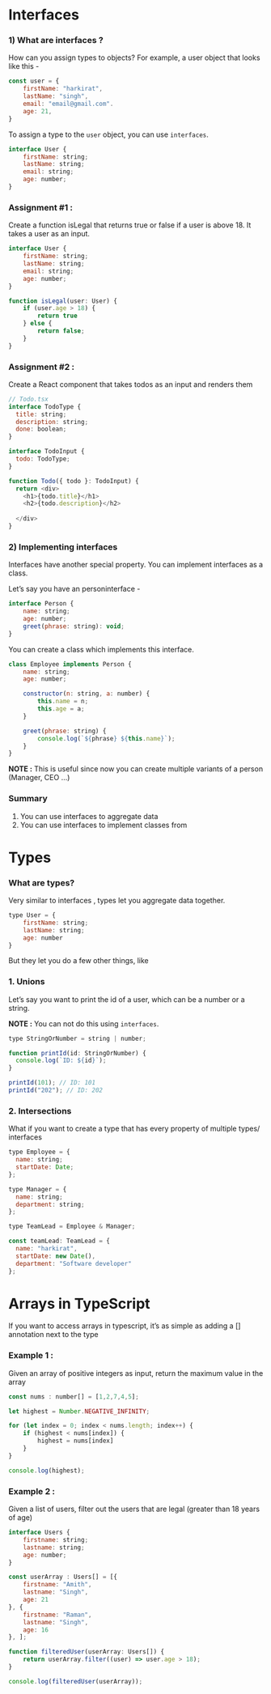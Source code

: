 # Interfaces 

### 1) What are interfaces ?
How can you assign types to objects? For example, a user object that looks like this - 
```javascript
const user = {
	firstName: "harkirat",
	lastName: "singh",
	email: "email@gmail.com".
	age: 21,
}
```

To assign a type to the `user` object, you can use `interfaces`.

```javascript
interface User {
	firstName: string;
	lastName: string;
	email: string;
	age: number;
}
```

### Assignment #1 : 
Create a function isLegal that returns true or false if a user is above 18. It takes a user as an input.

```javascript
interface User {
	firstName: string;
	lastName: string;
	email: string;
	age: number;
}

function isLegal(user: User) {
    if (user.age > 18) {
        return true
    } else {
        return false;
    }
}
```

### Assignment #2 : 
Create a React component that takes todos as an input and renders them

```javascript
// Todo.tsx
interface TodoType {
  title: string;
  description: string;
  done: boolean;
}

interface TodoInput {
  todo: TodoType;
}

function Todo({ todo }: TodoInput) {
  return <div>
    <h1>{todo.title}</h1>
    <h2>{todo.description}</h2>
    
  </div>
}
```

### 2) Implementing interfaces
Interfaces have another special property. You can implement interfaces as a class.

Let’s say you have an personinterface - 
```javascript
interface Person {
    name: string;
    age: number;
    greet(phrase: string): void;
}
```

You can create a class which implements this interface.

```javascript
class Employee implements Person {
    name: string;
    age: number;

    constructor(n: string, a: number) {
        this.name = n;
        this.age = a;
    }

    greet(phrase: string) {
        console.log(`${phrase} ${this.name}`);
    }
}
```

**NOTE :** This is useful since now you can create multiple variants of a person (Manager, CEO …)

### Summary
1) You can use interfaces to aggregate data
2) You can use interfaces to implement classes from

<!-- ----------------------------------------------------------------------------------- -->

# Types

### What are types?
Very similar to interfaces , types let you aggregate data together.

```javascript
type User = {
	firstName: string;
	lastName: string;
	age: number
}
```

But they let you do a few other things, like 

### 1. Unions

Let’s say you want to print the id of a user, which can be a number or a string.

**NOTE :** You can not do this using `interfaces`.

```javascript
type StringOrNumber = string | number;

function printId(id: StringOrNumber) {
  console.log(`ID: ${id}`);
}

printId(101); // ID: 101
printId("202"); // ID: 202
```

### 2. Intersections 

What if you want to create a type that has every property of multiple types/ interfaces

```javascript
type Employee = {
  name: string;
  startDate: Date;
};

type Manager = {
  name: string;
  department: string;
};

type TeamLead = Employee & Manager;

const teamLead: TeamLead = {
  name: "harkirat",
  startDate: new Date(),
  department: "Software developer"
};
```

<!-- ----------------------------------------------------------------------------------- -->

# Arrays in TypeScript

If you want to access arrays in typescript, it’s as simple as adding a [] annotation next to the type

### Example 1 : 

Given an array of positive integers as input, return the maximum value in the array

```javascript
const nums : number[] = [1,2,7,4,5];

let highest = Number.NEGATIVE_INFINITY;

for (let index = 0; index < nums.length; index++) {
    if (highest < nums[index]) {
        highest = nums[index]
    }
}

console.log(highest);
```

### Example 2 :

Given a list of users, filter out the users that are legal (greater than 18 years of age)

```javascript
interface Users {
	firstname: string;
	lastname: string;
	age: number;
}

const userArray : Users[] = [{
    firstname: "Amith",
    lastname: "Singh",
    age: 21
}, {
    firstname: "Raman",
    lastname: "Singh",
    age: 16
}, ];

function filteredUser(userArray: Users[]) {
    return userArray.filter((user) => user.age > 18);
}

console.log(filteredUser(userArray));
```
